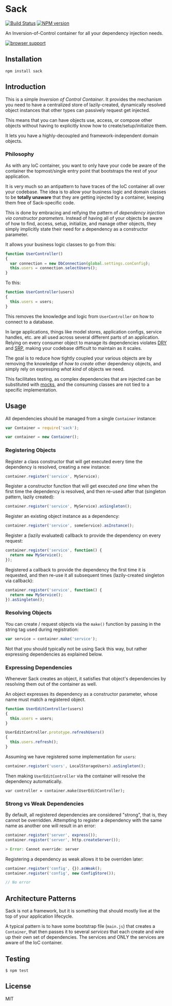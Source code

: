 # Sack

[![Build Status](https://travis-ci.org/bvalosek/sack.png?branch=master)](https://travis-ci.org/bvalosek/sack)
[![NPM version](https://badge.fury.io/js/sack.png)](http://badge.fury.io/js/sack)

An Inversion-of-Control container for all your dependency injection needs.

[![browser support](https://ci.testling.com/bvalosek/sack.png)](https://ci.testling.com/bvalosek/sack)

## Installation

```
npm install sack
```

## Introduction

This is a simple *Inversion of Control Container*. It provides the mechanism
you need to have a centralized store of lazily-created, dynamically resolved
object instances that other types can passively request get injected.

This means that you can have objects use, access, or compose other objects
without having to explicitly know how to create/setup/initialize them.

It lets you have a highly-decoupled and framework-independent domain objects.

### Philosophy

As with any IoC container, you want to only have your code be aware of the
container the topmost/single entry point that bootstraps the rest of your
application.

It is very much so an antipattern to have traces of the IoC container all over your
codebase. The idea is to allow your business logic and domain classes to be
**totally unaware** that they are getting injected by a container, keeping them
free of Sack-specific code.

This is done by  embracing and reifying the pattern of *dependency injection
via constructor parameters*. Instead of having all of your objects be aware of
how to find, access, setup, initialize, and manage other objects, they simply
implicitly state their need for a dependency as a constructor parameter.

It allows your business logic classes to go from this:

```javascript
function UserController()
{
  var connection = new DbConnection(global.settings.conConfig);
  this.users = connection.selectUsers();
}
```

To this:

```javascript
function UserController(users)
{
  this.users = users;
}

```

This removes the knowledge and logic from `UserController` on how to connect to
a database.

In large applications, things like model stores, application
configs, service handles, etc. are all used across several different parts of
an application. Relying on every consumer object to manage its dependencies
violates [DRY](http://en.wikipedia.org/wiki/Don't_repeat_yourself) and
[SRP](http://en.wikipedia.org/wiki/Single_responsibility_principle), making
your codebase difficult to maintain as it scales.

The goal is to reduce how tightly coupled your various objects are by removing
the knowledge of *how to create* other dependency objects, and simply rely on
expressing *what kind* of objects we need.

This facilitates testing, as complex dependencies that are injected can be
substituted with [mocks](http://en.wikipedia.org/wiki/Mock_object), and the
consuming classes are not tied to a specific implementation.

## Usage

All dependencies should be managed from a single `Container` instance:

```javascript
var Container = require('sack');

var container = new Container();
```

### Registering Objects

Register a class constructor that will get executed every time the dependency
is resolved, creating a new instance:

```javascript
container.register('service', MyService);
```

Register a constructor function that will get executed *one time* when the
first time the dependency is resolved, and then re-used after that (singleton
pattern, lazily created):

```javascript
container.register('service', MyService).asSingleton();
```

Register an existing object instance as a dependency:

```javascript
container.register('service', someService).asInstance();
```

Register a (lazily evaluated) callback to provide the dependency on every
request:

```javascript
container.register('service', function() {
  return new MyService();
});
```

Registered a callback to provide the dependency the first time it is requested,
and then re-use it all subsequent times (lazily-created singleton via callback):

```javascript
container.register('service', function() {
  return new MyService();
}).asSingleton();

```

### Resolving Objects

You can create / request objects via the `make()` function by passing in the
string tag used during registration:

```javascript
var service = container.make('service');
```

Not that you should typically not be using Sack this way, but rather expressing
dependencies as explained below.

### Expressing Dependencies

Whenever Sack creates an object, it satisfies that object's dependencies by
resolving them out of the container as well.

An object expresses its dependency as a constructor parameter, whose name must
match a registered object.

```javascript
function UserEditController(users)
{
  this.users = users;
}

UserEditController.prototype.refreshUsers()
{
  this.users.refresh();
}
```

Assuming we have registered some implementation for `users`:

```javascript
container.register('users', LocalStorageUsers).asSingleton();
```

Then making `UserEditController` via the container will resolve the dependency
automatically.

```
var controller = container.make(UserEditController);
```

### Strong vs Weak Dependencies

By default, all registered dependencies are considered "strong", that is, they
cannot be overridden. Attempting to register a dependency with the same name as
another one will result in an error:

```javascript
container.register('server', express());
container.register('server', http.createServer());

> Error: Cannot override: server
```

Registering a dependency as weak allows it to be overriden later:


```javascript
container.register('config', {}).asWeak();
container.register('config', new ConfigStore());

// No error
```

## Architecture Patterns

Sack is not a framework, but it is something that should mostly live at the top
of your application lifecycle.

A typical pattern is to have some bootstrap file (`main.js`) that creates a
`Container`, that then passes it to several *services* that each create and
wire up their own set of dependencies. The services and ONLY the services are
aware of the IoC container.

## Testing

```
$ npm test
```

## License

MIT
